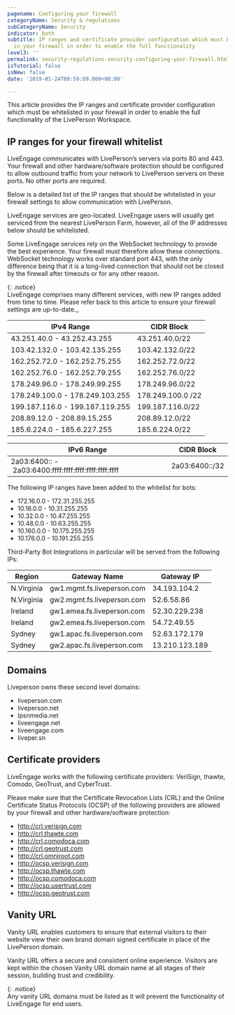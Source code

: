 ```yaml
---
pagename: Configuring your firewall
categoryName: Security & regulations
subCategoryName: Security
indicator: both
subtitle: IP ranges and certificate provider configuration which must be whitelisted
  in your firewall in order to enable the full functionality
level3: ''
permalink: security-regulations-security-configuring-your-firewall.html
isTutorial: false
isNew: false
date: '2019-01-24T09:59:09.000+00:00'

---
```

This article provides the IP ranges and certificate provider configuration which must be whitelisted in your firewall in order to enable the full functionality of the LivePerson Workspace.

## IP ranges for your firewall whitelist

LiveEngage communicates with LivePerson’s servers via ports 80 and 443. Your firewall and other hardware/software protection should be configured to allow outbound traffic from your network to LivePerson servers on these ports. No other ports are required.

Below is a detailed list of the IP ranges that should be whitelisted in your firewall settings to allow communication with LivePerson.

LiveEngage services are geo-located. LiveEngage users will usually get serviced from the nearest LivePerson Farm, however, all of the IP addresses below should be whitelisted.

Some LiveEngage services rely on the WebSocket technology to provide the best experience. Your firewall must therefore allow these connections. WebSocket technology works over standard port 443, with the only difference being that it is a long-lived connection that should not be closed by the firewall after timeouts or for any other reason.

{: .notice}  
LiveEngage comprises many different services, with new IP ranges added from time to time. Please refer back to this article to ensure your firewall settings are up-to-date._

| IPv4 Range | CIDR Block |
| --- | --- |
| 43.251.40.0 - 43.252.43.255 | 43.251.40.0/22 |
| 103.42.132.0 - 103.42.135.255 | 103.42.132.0/22 |
| 162.252.72.0 - 162.252.75.255 | 162.252.72.0/22 |
| 162.252.76.0 - 162.252.79.255 | 162.252.76.0/22 |
| 178.249.96.0 - 178.249.99.255 | 178.249.96.0/22 |
| 178.249.100.0 - 178.249.103.255 | 178.249.100.0 /22 |
| 199.187.116.0 - 199.187.119.255 | 199.187.116.0/22 |
| 208.89.12.0 - 208.89.15.255 | 208.89.12.0/22 |
| 185.6.224.0 - 185.6.227.255 | 185.6.224.0/22 |

| IPv6 Range | CIDR Block |
| --- | --- |
| 2a03:6400:: -  2a03:6400:ffff:ffff:ffff:ffff:ffff:ffff | 2a03:6400::/32 |

The following IP ranges have been added to the whitelist for bots:

* 172.16.0.0 - 172.31.255.255
* 10.16.0.0 - 10.31.255.255
* 10.32.0.0 - 10.47.255.255
* 10.48.0.0 - 10.63.255.255
* 10.160.0.0 - 10.175.255.255
* 10.176.0.0 - 10.191.255.255

Third-Party Bot Integrations in particular will be served from the following IPs:

| Region | Gateway Name | Gateway IP |
| --- | --- | --- |
| N.Virginia | gw1.mgmt.fs.liveperson.com | 34.193.104.2 |
| N.Virginia | gw2.mgmt.fs.liveperson.com | 52.6.58.86 |
| Ireland | gw1.emea.fs.liveperson.com | 52.30.229.238 |
| Ireland | gw2.emea.fs.liveperson.com | 54.72.49.55 |
| Sydney | gw1.apac.fs.liveperson.com | 52.63.172.179 |
| Sydney | gw2.apac.fs.liveperson.com | 13.210.123.189 |

## Domains

Liveperson owns these second level domains:

* liveperson.com
* liveperson.net
* lpsnmedia.net
* liveengage.net
* liveengage.com
* liveper.sn

## Certificate providers

LiveEngage works with the following certificate providers: VeriSign, thawte, Comodo, GeoTrust, and CyberTrust.

Please make sure that the Certificate Revocation Lists (CRL) and the Online Certificate Status Protocols (OCSP) of the following providers are allowed by your firewall and other hardware/software protection:

* http://crl.verisign.com
* http://crl.thawte.com
* http://crl.comodoca.com
* http://crl.geotrust.com
* http://crl.omniroot.com
* http://ocsp.verisign.com
* http://ocsp.thawte.com
* http://ocsp.comodoca.com
* http://ocsp.usertrust.com
* http://ocsp.geotrust.com

## Vanity URL

Vanity URL enables customers to ensure that external visitors to their website view their own brand domain signed certificate in place of the LivePerson domain. 

Vanity URL offers a secure and consistent online experience. Visitors are kept within the chosen Vanity URL domain name at all stages of their session, building trust and credibility.

{: .notice}  
Any vanity URL domains must be listed as it will prevent the functionality of LiveEngage for end users.